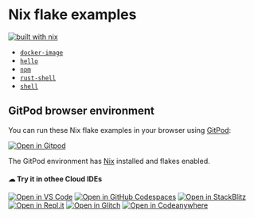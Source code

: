 # Nix flake examples

[![built with nix](https://builtwithnix.org/badge.svg)](https://builtwithnix.org)

- [`docker-image`](./docker-image/)
- [`hello`](./hello/)
- [`npm`](./npm/)
- [`rust-shell`](./rust-shell/)
- [`shell`](./shell/)

## GitPod browser environment

You can run these Nix flake examples in your browser using [GitPod]:

[![Open in Gitpod](https://gitpod.io/button/open-in-gitpod.svg)](https://gitpod.io/#https://github.com/the-nix-way/nix-flakes-examples)

The GitPod environment has [Nix] installed and flakes enabled.

[gitpod]: https://gitpod.io
[nix]: https://nixos.org

#### ☁ Try it in othee Cloud IDEs
[![Open in VS Code](https://img.shields.io/badge/Open%20in-VS%20Code-blue?logo=visualstudiocode)](https://vscode.dev/github/the-nix-way/nix-flakes-examples)
[![Open in GitHub Codespaces](https://img.shields.io/badge/Open%20in-GitHub%20Codespaces-blue?logo=github)](https://codespaces.new/the-nix-way/nix-flakes-examples)
[![Open in StackBlitz](https://developer.stackblitz.com/img/open_in_stackblitz.svg)](https://stackblitz.com/github/the-nix-way/nix-flakes-examples?template=node&title=ngx-vcard%20Example)
[![Open in Repl.it](https://replit.com/badge/github/the-nix-way/nix-flakes-examples)](https://replit.com/github/the-nix-way/nix-flakes-examples)
[![Open in Glitch](https://img.shields.io/badge/Open%20in-Glitch-blue?logo=glitch)](https://glitch.com/edit/#!/import/github/the-nix-way/nix-flakes-examples)
[![Open in Codeanywhere](https://codeanywhere.com/img/open-in-codeanywhere-btn.svg)](https://app.codeanywhere.com/#https://github.com/the-nix-way/nix-flakes-examples)